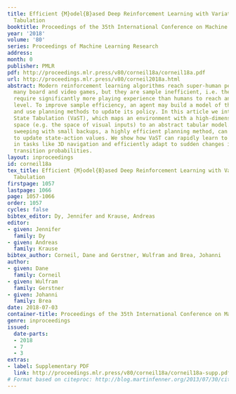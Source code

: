 ```yaml
---
title: Efficient {M}odel{B}ased Deep Reinforcement Learning with Variational State
  Tabulation
booktitle: Proceedings of the 35th International Conference on Machine Learning
year: '2018'
volume: '80'
series: Proceedings of Machine Learning Research
address: 
month: 0
publisher: PMLR
pdf: http://proceedings.mlr.press/v80/corneil18a/corneil18a.pdf
url: http://proceedings.mlr.press/v80/corneil2018a.html
abstract: Modern reinforcement learning algorithms reach super-human performance on
  many board and video games, but they are sample inefficient, i.e. they typically
  require significantly more playing experience than humans to reach an equal performance
  level. To improve sample efficiency, an agent may build a model of the environment
  and use planning methods to update its policy. In this article we introduce Variational
  State Tabulation (VaST), which maps an environment with a high-dimensional state
  space (e.g. the space of visual inputs) to an abstract tabular model. Prioritized
  sweeping with small backups, a highly efficient planning method, can then be used
  to update state-action values. We show how VaST can rapidly learn to maximize reward
  in tasks like 3D navigation and efficiently adapt to sudden changes in rewards or
  transition probabilities.
layout: inproceedings
id: corneil18a
tex_title: Efficient {M}odel{B}ased Deep Reinforcement Learning with Variational State
  Tabulation
firstpage: 1057
lastpage: 1066
page: 1057-1066
order: 1057
cycles: false
bibtex_editor: Dy, Jennifer and Krause, Andreas
editor:
- given: Jennifer
  family: Dy
- given: Andreas
  family: Krause
bibtex_author: Corneil, Dane and Gerstner, Wulfram and Brea, Johanni
author:
- given: Dane
  family: Corneil
- given: Wulfram
  family: Gerstner
- given: Johanni
  family: Brea
date: 2018-07-03
container-title: Proceedings of the 35th International Conference on Machine Learning
genre: inproceedings
issued:
  date-parts:
  - 2018
  - 7
  - 3
extras:
- label: Supplementary PDF
  link: http://proceedings.mlr.press/v80/corneil18a/corneil18a-supp.pdf
# Format based on citeproc: http://blog.martinfenner.org/2013/07/30/citeproc-yaml-for-bibliographies/
---
```

